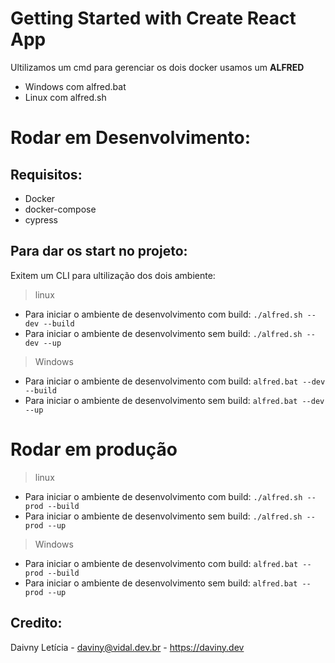 # Getting Started with Create React App

Ultilizamos um cmd para gerenciar os dois docker usamos um **ALFRED**

- Windows com alfred.bat
- Linux com alfred.sh

# Rodar em Desenvolvimento:

## Requisitos:

- Docker
- docker-compose
- cypress

## Para dar os start no projeto:

Exitem um CLI para ultilização dos dois ambiente:

> linux
- Para iniciar o ambiente de desenvolvimento com build: `./alfred.sh --dev --build`
- Para iniciar o ambiente de desenvolvimento sem build: `./alfred.sh --dev --up`

> Windows
- Para iniciar o ambiente de desenvolvimento com build: `alfred.bat --dev --build`
- Para iniciar o ambiente de desenvolvimento sem build: `alfred.bat --dev --up`
# Rodar em produção

> linux
- Para iniciar o ambiente de desenvolvimento com build: `./alfred.sh --prod --build`
- Para iniciar o ambiente de desenvolvimento sem build: `./alfred.sh --prod --up`

> Windows
- Para iniciar o ambiente de desenvolvimento com build: `alfred.bat --prod --build`
- Para iniciar o ambiente de desenvolvimento sem build: `alfred.bat --prod --up`


## Credito:

 Daivny Letícia 
    - daviny@vidal.dev.br
    - https://daviny.dev